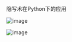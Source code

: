 隐写术在Python下的应用


![image](https://github.com/user-attachments/assets/a26bc0bb-ab5c-442a-a26d-4c35abcb2de9)

![image](https://github.com/user-attachments/assets/b4fd3133-f5c0-45b9-9f3e-e5df275a099b)



